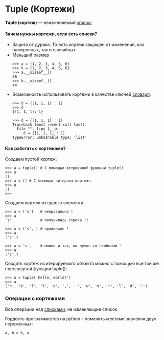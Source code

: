 # Tuple (Кортежи)

**Tuple (кортеж)** — неизменяемый [список](Python-List%20(Списки).md)

#### Зачем нужны кортежи, если есть списки?
- Защита от дурака. То есть кортеж защищен от изменений, как намеренных, так и случайных.
- Меньший размер
    ```
    >>> a = (1, 2, 3, 4, 5, 6)
    >>> b = [1, 2, 3, 4, 5, 6]
    >>> a.__sizeof__()
    36
    >>> b.__sizeof__()
    44
    ```
- Возможность использовать кортежи в качестве ключей [словаря](Python-Dict%20(Словари).md):
     ```
    >>> d = {(1, 1, 1) : 1}
    >>> d
    {(1, 1, 1): 1}
  
  >>> d = {[1, 1, 1] : 1}
    Traceback (most recent call last):
       File "", line 1, in
          d = {[1, 1, 1] : 1}
    TypeError: unhashable type: 'list'
    ```

#### Как работать с кортежами?
Создаем пустой кортеж:
```
>>> a = tuple() # С помощью встроенной функции tuple()
>>> a
()
>>> a = () # С помощью литерала кортежа
>>> a
()
>>>
```
Создаем кортеж из одного элемента:
```
>>> a = ('s')   # неправильно !
>>> a
's'             # получилась строка !!

>>> a = ('s', ) # правильно !
>>> a
('s',) 

>>> a = 's',    # можно и так, но лучше со скобками !
>>> a
('s',)
```
Создать кортеж из итерируемого объекта можно с помощью все той же пресловутой функции 
tuple():
```
>>> a = tuple('hello, world!')
>>> a
('h', 'e', 'l', 'l', 'o', ',', ' ', 'w', 'o', 'r', 'l', 'd', '!')
```
### Операции с кортежами

Все операции над [списками](Python-List%20(Списки).md), не изменяющие список

Гордость программистов на python - поменять местами значения двух переменных:

```a, b = b, a```
